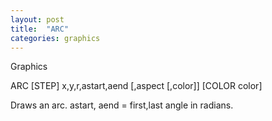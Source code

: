 ```yaml
---
layout: post
title:  "ARC"
categories: graphics
---
```

Graphics

ARC [STEP] x,y,r,astart,aend [,aspect [,color]] [COLOR color]

Draws an arc. astart, aend = first,last angle in radians.


